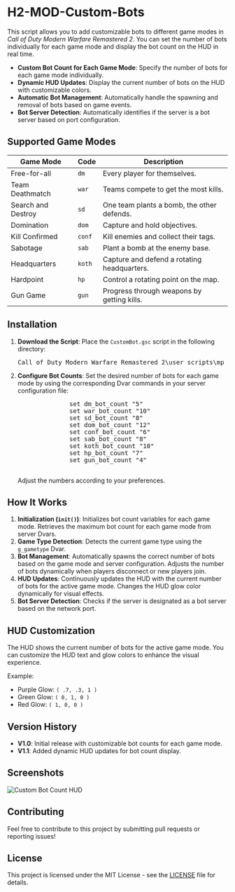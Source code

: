 <!DOCTYPE html>
<html lang="en">
<head>
    <meta charset="UTF-8">
    <meta name="viewport" content="width=device-width, initial-scale=1.0">
    <title>H2-MOD-Custom-Bots README</title>
</head>
<body>
    <h1>H2-MOD-Custom-Bots</h1>
    <p>This script allows you to add customizable bots to different game modes in <em>Call of Duty Modern Warfare Remastered 2</em>. You can set the number of bots individually for each game mode and display the bot count on the HUD in real time.</p>
    <ul>
        <li><strong>Custom Bot Count for Each Game Mode</strong>: Specify the number of bots for each game mode individually.</li>
        <li><strong>Dynamic HUD Updates</strong>: Display the current number of bots on the HUD with customizable colors.</li>
        <li><strong>Automatic Bot Management</strong>: Automatically handle the spawning and removal of bots based on game events.</li>
        <li><strong>Bot Server Detection</strong>: Automatically identifies if the server is a bot server based on port configuration.</li>
    </ul>
    <h2>Supported Game Modes</h2>
    <table>
        <thead>
            <tr>
                <th>Game Mode</th>
                <th>Code</th>
                <th>Description</th>
            </tr>
        </thead>
        <tbody>
            <tr>
                <td>Free-for-all</td>
                <td><code>dm</code></td>
                <td>Every player for themselves.</td>
            </tr>
            <tr>
                <td>Team Deathmatch</td>
                <td><code>war</code></td>
                <td>Teams compete to get the most kills.</td>
            </tr>
            <tr>
                <td>Search and Destroy</td>
                <td><code>sd</code></td>
                <td>One team plants a bomb, the other defends.</td>
            </tr>
            <tr>
                <td>Domination</td>
                <td><code>dom</code></td>
                <td>Capture and hold objectives.</td>
            </tr>
            <tr>
                <td>Kill Confirmed</td>
                <td><code>conf</code></td>
                <td>Kill enemies and collect their tags.</td>
            </tr>
            <tr>
                <td>Sabotage</td>
                <td><code>sab</code></td>
                <td>Plant a bomb at the enemy base.</td>
            </tr>
            <tr>
                <td>Headquarters</td>
                <td><code>koth</code></td>
                <td>Capture and defend a rotating headquarters.</td>
            </tr>
            <tr>
                <td>Hardpoint</td>
                <td><code>hp</code></td>
                <td>Control a rotating point on the map.</td>
            </tr>
            <tr>
                <td>Gun Game</td>
                <td><code>gun</code></td>
                <td>Progress through weapons by getting kills.</td>
            </tr>
        </tbody>
    </table>
    <h2>Installation</h2>
    <ol>
        <li><strong>Download the Script</strong>: Place the <code>CustomBot.gsc</code> script in the following directory:
            <pre>Call of Duty Modern Warfare Remastered 2\user_scripts\mp</pre>
        </li>
        <li><strong>Configure Bot Counts</strong>: Set the desired number of bots for each game mode by using the corresponding Dvar commands in your server                   configuration file:
            <pre>
              set dm_bot_count "5"
              set war_bot_count "10"
              set sd_bot_count "8"
              set dom_bot_count "12"
              set conf_bot_count "6"
              set sab_bot_count "8"
              set koth_bot_count "10"
              set hp_bot_count "7"
              set gun_bot_count "4"
            </pre>
            Adjust the numbers according to your preferences.
        </li>
    </ol>
    <h2>How It Works</h2>
    <ol>
        <li><strong>Initialization (<code>init()</code>)</strong>: Initializes bot count variables for each game mode. Retrieves the maximum bot count for each game mode from server Dvars.</li>
        <li><strong>Game Type Detection</strong>: Detects the current game type using the <code>g_gametype</code> Dvar.</li>
        <li><strong>Bot Management</strong>: Automatically spawns the correct number of bots based on the game mode and server configuration. Adjusts the number of bots dynamically when players disconnect or new players join.</li>
        <li><strong>HUD Updates</strong>: Continuously updates the HUD with the current number of bots for the active game mode. Changes the HUD glow color dynamically for visual effects.</li>
        <li><strong>Bot Server Detection</strong>: Checks if the server is designated as a bot server based on the network port.</li>
    </ol>
    <h2>HUD Customization</h2>
    <p>The HUD shows the current number of bots for the active game mode. You can customize the HUD text and glow colors to enhance the visual experience.</p>
    <p>Example:</p>
    <ul>
        <li>Purple Glow: <code>( .7, .3, 1 )</code></li>
        <li>Green Glow: <code>( 0, 1, 0 )</code></li>
        <li>Red Glow: <code>( 1, 0, 0 )</code></li>
    </ul>
    <h2>Version History</h2>
    <ul>
        <li><strong>V1.0</strong>: Initial release with customizable bot counts for each game mode.</li>
        <li><strong>V1.1</strong>: Added dynamic HUD updates for bot count display.</li>
    </ul>
    <h2>Screenshots</h2>
    <img src="https://github.com/user-attachments/assets/5144a3d2-9cac-41c6-ad02-346d7b85cfff" alt="Custom Bot Count HUD">
    <h2>Contributing</h2>
    <p>Feel free to contribute to this project by submitting pull requests or reporting issues!</p>
    <h2>License</h2>
    <p>This project is licensed under the MIT License - see the <a href="LICENSE">LICENSE</a> file for details.</p>
</body>
</html>
